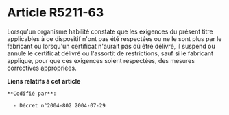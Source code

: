 # Article R5211-63

Lorsqu'un organisme habilité constate que les exigences du présent titre applicables à ce dispositif n'ont pas été respectées
ou ne le sont plus par le fabricant ou lorsqu'un certificat n'aurait pas dû être délivré, il suspend ou annule le certificat
délivré ou l'assortit de restrictions, sauf si le fabricant applique, pour que ces exigences soient respectées, des mesures
correctives appropriées.

**Liens relatifs à cet article**

	**Codifié par**:

	  - Décret n°2004-802 2004-07-29
